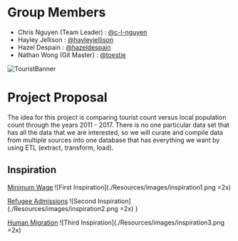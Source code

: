 # Group Members
* Chris Nguyen (Team Leader) : [@c-l-nguyen](https://github.com/c-l-nguyen)
* Hayley Jellison : [@hayleyjellison](https://github.com/hayleyjellison)
* Hazel Despain : [@hazeldespain](https://github.com/hazeldespain)
* Nathan Wong (Git Master) : [@toestie](https://github.com/toestie)

![TouristBanner](./Resources/images/banner.jpg)

# Project Proposal
The idea for this project is comparing tourist count versus local population count through the years 2011 - 2017. There is no one particular data set that has all the data that we are interested, so we will curate and compile data from multiple sources into one database that has everything we want by using ETL (extract, transform, load).

   <!-- - A link to your dataset(s) and a screenshot of the metadata if it exists. -->

## Inspiration
[Minimum Wage](https://public.tableau.com/en-us/gallery/us-workers-or-below-minimum-wage?gallery=votd)
![First Inspiration](./Resources/images/inspiration1.png =2x)

[Refugee Admissions](https://public.tableau.com/profile/tc1115#!/vizhome/U_S_RefugeeAdmissionsProgramFY2009-2018/U_S_Refugees)
![Second Inspiration](./Resources/images/inspiration2.png =2x)
}

[Human Migration](https://public.tableau.com/en-us/gallery/flow-human-migration)
![Third Inspiration](./Resources/images/inspiration3.png =2x)
   <!-- - A sketch of the final design
   - A link to the primary GitHub repository you’ll be housing your work in -->
